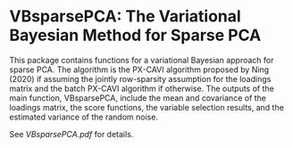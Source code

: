 # VBsparsePCA: The Variational Bayesian Method for Sparse PCA

This package contains functions for a variational Bayesian approach
for sparse PCA. The algorithm is the PX-CAVI algorithm proposed by Ning (2020) if assuming
the jointly row-sparsity assumption for the loadings matrix and the batch PX-CAVI algorithm
if otherwise. The outputs of the main function, VBsparsePCA, include the mean and covariance
of the loadings matrix, the score functions, the variable selection results, and the estimated
variance of the random noise. 

See *VBsparsePCA.pdf* for details.
